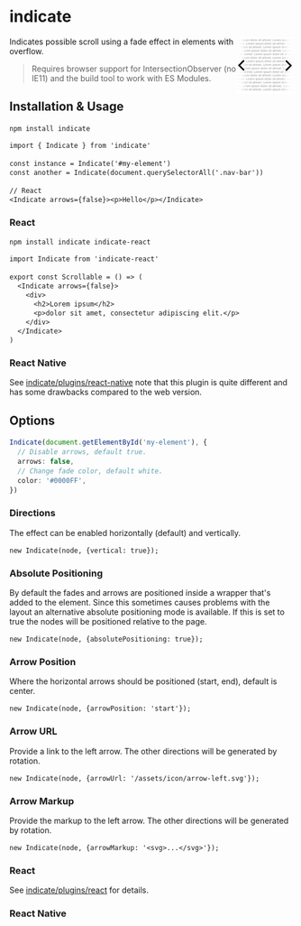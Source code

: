 # indicate

<img align="right" src="https://github.com/tobua/indicate/raw/master/logo.png" width="20%" alt="Indicate Scroll Plugin" />

Indicates possible scroll using a fade effect in elements with overflow.

> Requires browser support for IntersectionObserver (no IE11) and the build tool to work with ES Modules.

## Installation & Usage

```
npm install indicate
```

```tsx
import { Indicate } from 'indicate'

const instance = Indicate('#my-element')
const another = Indicate(document.querySelectorAll('.nav-bar'))

// React
<Indicate arrows={false}><p>Hello</p></Indicate>
```

### React

```
npm install indicate indicate-react
```

```tsx
import Indicate from 'indicate-react'

export const Scrollable = () => (
  <Indicate arrows={false}>
    <div>
      <h2>Lorem ipsum</h2>
      <p>dolor sit amet, consectetur adipiscing elit.</p>
    </div>
  </Indicate>
)
```

### React Native

See [indicate/plugins/react-native](https://github.com/tobua/indicate/tree/master/plugins/react-native) note that this plugin is quite different and has some drawbacks compared to the web version.

## Options

```ts
Indicate(document.getElementById('my-element'), {
  // Disable arrows, default true.
  arrows: false,
  // Change fade color, default white.
  color: '#0000FF',
})
```

### Directions

The effect can be enabled horizontally (default) and vertically.

```
new Indicate(node, {vertical: true});
```

### Absolute Positioning

By default the fades and arrows are positioned inside a wrapper that's added
to the element. Since this sometimes causes problems with the layout an
alternative absolute positioning mode is available. If this is set to true
the nodes will be positioned relative to the page.

```
new Indicate(node, {absolutePositioning: true});
```

### Arrow Position

Where the horizontal arrows should be positioned (start, end), default is center.

```
new Indicate(node, {arrowPosition: 'start'});
```

### Arrow URL

Provide a link to the left arrow. The other directions will be generated by rotation.

```
new Indicate(node, {arrowUrl: '/assets/icon/arrow-left.svg'});
```

### Arrow Markup

Provide the markup to the left arrow. The other directions will be generated by rotation.

```
new Indicate(node, {arrowMarkup: '<svg>...</svg>'});
```

### React

See [indicate/plugins/react](https://github.com/tobua/indicate/tree/master/plugins/react) for details.

### React Native
